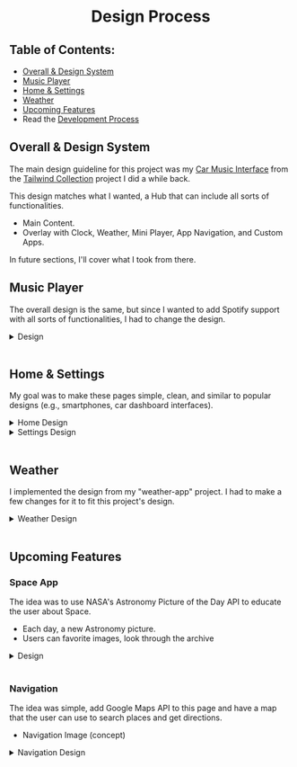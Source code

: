 <!-- Table of Contents -->

# <center> Design Process </center>

## **Table of Contents:**

- [Overall & Design System](https://github.com/ohadosnat/main-hub/blob/main/DESIGN.md#overall--design-system)
- [Music Player](https://github.com/ohadosnat/main-hub/blob/main/DESIGN.md#music-player)
- [Home & Settings](https://github.com/ohadosnat/main-hub/blob/main/DESIGN.md#home--settings)
- [Weather](https://github.com/ohadosnat/main-hub/blob/main/DESIGN.md#weather)
- [Upcoming Features](https://github.com/ohadosnat/main-hub/blob/main/DESIGN.md#upcoming-features)
- Read the [Development Process](./DEV.md)

## **Overall & Design System**

The main design guideline for this project was my [Car Music Interface](https://ohadosnat.github.io/tailwind-collection/pages/car-music.html) from the [Tailwind Collection](https://github.com/ohadosnat/tailwind-collection) project I did a while back.

This design matches what I wanted, a Hub that can include all sorts of functionalities.

- Main Content.
- Overlay with Clock, Weather, Mini Player, App Navigation, and Custom Apps.

In future sections, I'll cover what I took from there.

## **Music Player**

The overall design is the same, but since I wanted to add Spotify support with all sorts of functionalities, I had to change the design.

<details>
<summary>Design</summary>

![First Draft with text](https://link)
![Finished Design](https://link)
![Player Menu Designs](https://link)

</details>
<br/>

## **Home & Settings**

My goal was to make these pages simple, clean, and similar to popular designs (e.g., smartphones, car dashboard interfaces).

<details>
<summary>Home Design</summary>

![Home Page Design](https://link)

</details>

<details>
<summary>Settings Design</summary>

![Settings Page Design](https://link)

</details>
<br/>

## **Weather**

I implemented the design from my "weather-app" project. I had to make a few changes for it to fit this project's design.

<details>
<summary>Weather Design</summary>

![Weather Page Design](https://link)

</details>
<br/>

## **Upcoming Features**

### **Space App**

The idea was to use NASA's Astronomy Picture of the Day API to educate the user about Space.

- Each day, a new Astronomy picture.
- Users can favorite images, look through the archive

<details>
<summary>Design</summary>

![Settings Page Design](https://link)

</details>
<br/>

### **Navigation**

The idea was simple, add Google Maps API to this page and have a map that the user can use to search places and get directions.

- Navigation Image (concept)
<details>
<summary>Navigation Design</summary>

![Navigation Page Design](https://link)

</details>
<br/>
